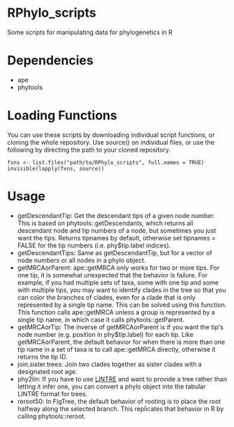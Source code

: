 # RPhylo_scripts
Some scripts for manipulating data for phylogenetics in R

# Dependencies
- ape
- phytools

# Loading Functions
You can use these scripts by downloading individual script functions, or cloning the whole repository. Use source() on individual files, or use the following by directing the path to your cloned repository.

```
fxns <- list.files("path/to/RPhylo_scripts", full.names = TRUE)
invisible(lapply(fxns, source))
```

# Usage
- getDescendantTip: Get the descendant tips of a given node number. This is based on phytools::getDescendants, which returns all descendant node and tip numbers of a node, but sometimes you just want the tips. Returns tipnames by default, otherwise set tipnames = FALSE for the tip numbers (i.e. phy$tip.label indices).
- getDescendantTips: Same as getDescendantTip, but for a vector of node numbers or all nodes in a phylo object.
- getMRCAorParent: ape::getMRCA only works for two or more tips. For one tip, it is somewhat unexpected that the behavior is failure. For example, if you had multiple sets of taxa, some with one tip and some with multiple tips, you may want to identify clades in the tree so that you can color the branches of clades, even for a clade that is only represented by a single tip name. This can be solved using this function. This function calls ape::getMRCA unless a group is represented by a single tip name, in which case it calls phytools::getParent. 
- getMRCAorTip: The inverse of getMRCAorParent is if you want the tip's node number (e.g. position in phy$tip.label) for each tip. Like getMRCAorParent, the default behavior for when there is more than one tip name in a set of taxa is to call ape::getMRCA directly, otherwise it returns the tip ID.
- join.sister.trees: Join two clades together as sister clades with a designated root age.
- phy2lin: If you have to use [LINTRE](http://www.kms.ac.jp/~genomelb/takezaki/lintre/index.html) and want to provide a tree rather than letting it infer one, you can convert a phylo object into the tabular LINTRE format for trees.
- reroot50: In FigTree, the default behavior of rooting is to place the root halfway along the selected branch. This replicates that behavior in R by calling phytools::reroot.